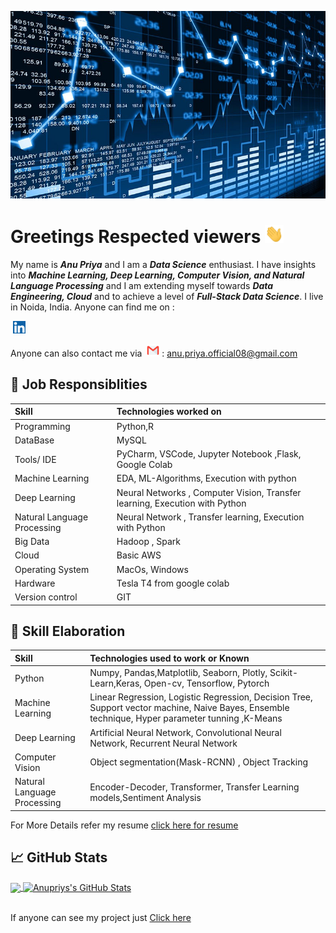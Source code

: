 <img src = "https://github.com/Anupriya7566/Anupriya7566/blob/main/Data%20Science.jpeg" height = 300 width = 100%><img>


# Greetings Respected viewers <img src="https://github.com/AsadAzam/AsadAzam/blob/master/wave.gif" width="30px">

My name is ***Anu Priya*** and I am a ***Data Science*** enthusiast. I have insights into ***Machine Learning, Deep Learning, Computer Vision, and Natural Language Processing*** and I am extending myself towards ***Data Engineering, Cloud*** and to achieve a level of ***Full-Stack Data Science***. I live in Noida, India. Anyone can find me on :


&nbsp;<a href = "linkedin.com/in/anu-priya-05072619a" ><img src = "https://github.com/Anupriya7566/Anupriya7566/blob/main/Linkedin.png" height="20"><img></a>

Anyone can also contact me via 
&nbsp;<img src = "https://github.com/Anupriya7566/Anupriya7566/blob/main/gmail.png" width = 20><img> : anu.priya.official08@gmail.com


## :wrench: Job Responsiblities

| Skill | Technologies worked on | 
|:--|:------------|
| Programming | Python,R |
| DataBase | MySQL |
| Tools/ IDE | PyCharm, VSCode, Jupyter Notebook ,Flask, Google Colab|
| Machine Learning | EDA, ML-Algorithms, Execution with python |
| Deep Learning | Neural Networks , Computer Vision, Transfer learning, Execution with Python |
| Natural Language Processing | Neural Network , Transfer learning, Execution with Python |
| Big Data | Hadoop , Spark |
| Cloud | Basic AWS |
| Operating System | MacOs, Windows |
| Hardware | Tesla T4 from google colab |
| Version control | GIT |

## :notebook_with_decorative_cover: Skill Elaboration

| Skill | Technologies used to work or Known | 
|:--|:------------|
| Python | Numpy, Pandas,Matplotlib, Seaborn, Plotly, Scikit-Learn,Keras, Open-cv, Tensorflow, Pytorch |
| Machine Learning | Linear Regression, Logistic Regression, Decision Tree, Support vector machine, Naive Bayes, Ensemble technique, Hyper parameter tunning ,K-Means |
| Deep Learning | Artificial Neural Network, Convolutional Neural Network, Recurrent Neural Network |
| Computer Vision | Object segmentation(Mask-RCNN) , Object Tracking  |
| Natural Language Processing | Encoder-Decoder, Transformer, Transfer Learning models,Sentiment Analysis |

For More Details refer my resume <a href = "https://github.com/Anupriya7566/AnuPriya_Resume">click here for resume</a>
  
  ## &#x1f4c8; GitHub Stats
<a href="https://github.com/Anupriya7566">
  <img align="center" src="https://github-readme-stats.vercel.app/api/top-langs/?username=Anupriya7566&hide=java,html&title_color=ffffff&text_color=c9cacc&icon_color=2bbc8a&bg_color=1d1f21" width="40%"/>
</a>
<a href="https://github.com/Anupriya7566">
  <img align="center" src="https://github-readme-stats.vercel.app/api?username=Anupriya7566&show_icons=true&line_height=33&count_private=true&title_color=ffffff&text_color=c9cacc&icon_color=2bbc8a&bg_color=1d1f21" alt="Anupriys's GitHub Stats" width="56%" />
</a>



<br>
<br>

If anyone can see my project just <a href = "https://github.com/Anupriya7566?tab=repositories">Click here</a>


